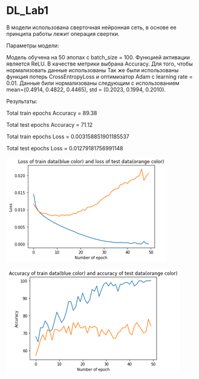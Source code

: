 # DL_Lab1

В модели использована сверточная нейронная сеть, в основе ее принципа работы лежит операция свертки.

Параметры модели:

Модель обучена на 50 эпопах с batch_size = 100.
Функцией активации является ReLU. 
В качестве метрики выбрана Accuracy.
Для того, чтобы нормализовать данные использованы
Так же были использованы функция потерь CrossEntropyLoss и оптимизатор Adam с learning rate = 0.01. 
Данные били нормализованы следующим с использованием mean=(0.4914, 0.4822, 0.4465), std = (0.2023, 0.1994, 0.2010).


Результаты:

Total train epochs Accuracy =  89.38

Total test epochs Accuracy =  71.12

Total train epochs Loss =  0.003158851901185537

Total test epochs Loss =  0.01279181756991148

![Loss](https://github.com/ViktoriaSivenkova/DL_Lab1/blob/master/Loss.png)

![Accuracy](https://github.com/ViktoriaSivenkova/DL_Lab1/blob/master/Accuracy.png)
















